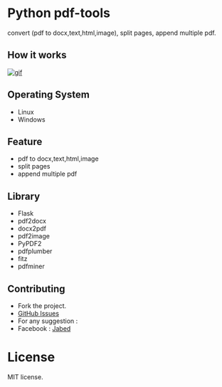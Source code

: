 # Python pdf-tools
  convert (pdf to docx,text,html,image), split pages, append multiple pdf.


## How it works
[![gif](https://github.com/jabedparadox/pdf-tools/blob/master/Screencast%20from%201-6-21%2002_56_05%20%E0%A6%AA%E0%A7%82%E0%A6%B0%E0%A7%8D%E0%A6%AC%E0%A6%BE%E0%A6%B9%E0%A7%8D%E0%A6%A3%20%2B06.gif)](https://drive.google.com/file/d/13Hxq_PHvEszXMy5AiKS1JPTZvcr7twyG/view?usp=sharing)


## Operating System  

* Linux
* Windows


## Feature  

* pdf to docx,text,html,image
* split pages
* append multiple pdf


## Library   

* Flask
* pdf2docx
* docx2pdf
* pdf2image
* PyPDF2
* pdfplumber
* fitz
* pdfminer


## Contributing

* Fork the project.
* [GitHub Issues](https://github.com/jabedparadox/pdf-tools/issues)
* For any suggestion :
* Facebook : [Jabed](https://www.facebook.com/paradox.jabed)


# License

MIT license.

